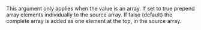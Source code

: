 This argument only applies when the value is an array.
			If set to true prepend array elements individually to the source array.
			If false (default) the complete array is added as one element at the top, in the source array.